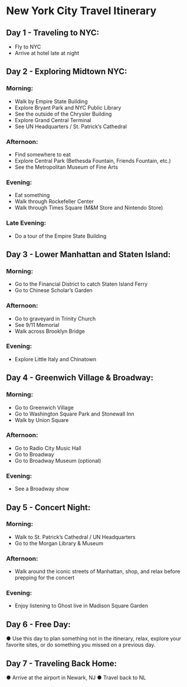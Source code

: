 # New York City Travel Itinerary

## Day 1 - Traveling to NYC:
- Fly to NYC
- Arrive at hotel late at night

## Day 2 - Exploring Midtown NYC:
### Morning:
- Walk by Empire State Building
- Explore Bryant Park and NYC Public Library
- See the outside of the Chrysler Building
- Explore Grand Central Terminal
- See UN Headquarters / St. Patrick’s Cathedral
### Afternoon:
- Find somewhere to eat
- Explore Central Park (Bethesda Fountain, Friends Fountain, etc.)
- See the Metropolitan Museum of Fine Arts
### Evening:
- Eat something
- Walk through Rockefeller Center
- Walk through Times Square (M&M Store and Nintendo Store)
### Late Evening:
- Do a tour of the Empire State Building

## Day 3 - Lower Manhattan and Staten Island:
### Morning:
- Go to the Financial District to catch Staten Island Ferry
- Go to Chinese Scholar’s Garden
### Afternoon:
- Go to graveyard in Trinity Church
- See 9/11 Memorial
- Walk across Brooklyn Bridge
### Evening:
- Explore Little Italy and Chinatown

## Day 4 - Greenwich Village & Broadway:
### Morning:
- Go to Greenwich Village
- Go to Washington Square Park and Stonewall Inn
- Walk by Union Square
### Afternoon:
- Go to Radio City Music Hall
- Go to Broadway
- Go to Broadway Museum (optional)
### Evening:
- See a Broadway show

## Day 5 - Concert Night:
### Morning:
- Walk to St. Patrick’s Cathedral / UN Headquarters
- Go to the Morgan Library & Museum
### Afternoon:
- Walk around the iconic streets of Manhattan, shop, and relax before prepping for the concert
### Evening:
- Enjoy listening to Ghost live in Madison Square Garden
  
## Day 6 - Free Day:
● Use this day to plan something not in the itinerary, relax, explore your favorite sites, or do
something you missed on a previous day.

## Day 7 - Traveling Back Home:
● Arrive at the airport in Newark, NJ
● Travel back to NL

